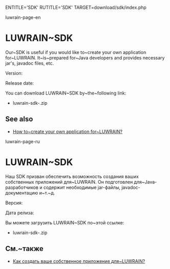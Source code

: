 
ENTITLE='SDK'
RUTITLE='SDK'
TARGET=download/sdk/index.php

luwrain-page-en

# LUWRAIN~SDK

Our~SDK is useful if you would like to~create your own application for~LUWRAIN.
It~is~prepared for~Java developers and provides necessary jar's, javadoc files, etc.

Version: <?php echo lwr_version_sdk();?>

Release date: <?php echo lwr_release_date_sdk_en();?>

You can download LUWRAIN~SDK by~the~following link:

* luwrain-sdk-<?php echo lwr_version_sdk();?>.zip 

## See also

* [How to~create your own application for~LUWRAIN?](local:/doc/new-app/)

luwrain-page-ru

# LUWRAIN~SDK

Наш SDK призван обеспечить возможность создания ваших собственных приложений для~LUWRAIN.
Он подготовлен для~Java-разработчиков и содержит необходимые jar-файлы, javadoc-документацию и~т.~д.

Версия: <?php echo lwr_version_sdk();?>

Дата релиза: <?php echo lwr_release_date_sdk_ru();?>

Вы можете загрузить LUWRAIN~SDK по~этой ссылке:

* luwrain-sdk-<?php echo lwr_version_sdk();?>.zip 

## См.~также 

* [Как создать ваше собственное приложение для~LUWRAIN?](local:/doc/new-app/)
